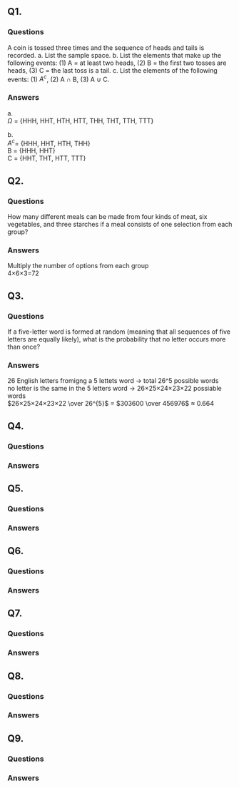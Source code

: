 ## Q1. 
### Questions 
A coin is tossed three times and the sequence of heads and tails is recorded.
a. List the sample space.
b. List the elements that make up the following events: (1) A = at least two
heads, (2) B = the first two tosses are heads, (3) C = the last toss is a tail. c. List the elements of the following events: (1) $A^{c}$, (2) A ∩ B, (3) A ∪ C.
### Answers
a.   
   $\Omega$ = \{HHH, HHT, HTH, HTT, THH, THT, TTH, TTT\}  
  
b.  
   $A^{c}$= \{HHH, HHT, HTH, THH\}  
   B = \{HHH, HHT\}  
   C = \{HHT, THT, HTT, TTT\}
## Q2.
### Questions
How many different meals can be made from four kinds of meat, six vegetables, and three starches if a meal consists of one selection from each group?  
### Answers
Multiply the number of options from each group  
4×6×3=72  
## Q3.
### Questions
If a five-letter word is formed at random (meaning that all sequences of five letters are equally likely), what is the probability that no letter occurs more than once?  
### Answers
26 English letters fromigng a 5 lettets word → total 26^5 possible words  
no letter is the same in the 5 letters word → 26×25×24×23×22 possiable words  
$26×25×24×23×22 \over 26^{5}$ = $303600 \over 456976$ ≈ 0.664
## Q4.
### Questions
### Answers
## Q5.
### Questions
### Answers
## Q6.
### Questions
### Answers
## Q7.
### Questions
### Answers
## Q8.
### Questions
### Answers
## Q9.
### Questions
### Answers
